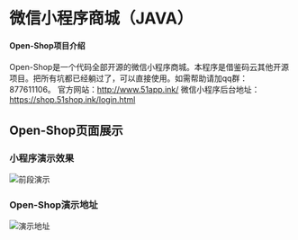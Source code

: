 # 微信小程序商城（JAVA）

#### Open-Shop项目介绍
Open-Shop是一个代码全部开源的微信小程序商城。本程序是借鉴码云其他开源项目。把所有坑都已经躺过了，可以直接使用。如需帮助请加qq群：877611106。
官方网站：http://www.51app.ink/ 微信小程序后台地址：https://shop.51shop.ink/login.html

## Open-Shop页面展示
### 小程序演示效果
![](http://pgf1db9j6.bkt.clouddn.com/6.jpg "前段演示")
### Open-Shop演示地址
![](http://pgf1db9j6.bkt.clouddn.com/Advertisement4.jpg "演示地址")
